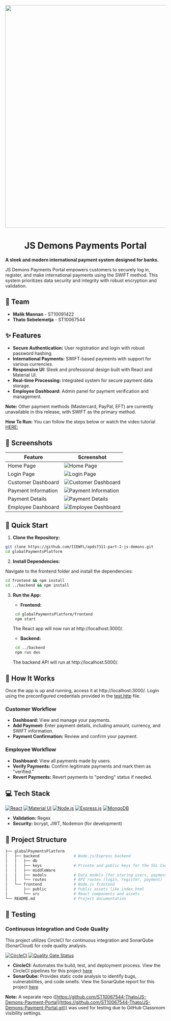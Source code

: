 <p align="center">
  <img src = "https://imgur.com/0Zrgwj0.png" width=700>
</p>
<h1 align="center"> JS Demons Payments Portal </h1>

**A sleek and modern international payment system designed for banks.**

JS Demons Payments Portal empowers customers to securely log in, register, and make international payments using the SWIFT method. This system prioritizes data security and integrity with robust encryption and validation.

## 👥 Team

* **Malik Mannan** - ST10091422
* **Thato Sebelemetja** - ST10067544

## ✨ Features

* **Secure Authentication:** User registration and login with robust password hashing.
* **International Payments:** SWIFT-based payments with support for various currencies.
* **Responsive UI:** Sleek and professional design built with React and Material UI.
* **Real-time Processing:** Integrated system for secure payment data storage.
* **Employee Dashboard:**  Admin panel for payment verification and management.

**Note:** Other payment methods (Mastercard, PayPal, EFT) are currently unavailable in this release, with SWIFT as the primary method.  

**How To Run:** You can follow the steps below or watch the video tutorial [HERE:](https://drive.google.com/drive/folders/1jDQK7Gx0coSoVBcpDMRGbLRVPnSbSX6U?usp=sharing)  

## 📸 Screenshots

| Feature | Screenshot |
|---|---|
| Home Page | ![Home Page](https://imgur.com/DP0CPgh.png) |
| Login Page | ![Login Page](https://imgur.com/gtKsIJ3.png) |
| Customer Dashboard | ![Customer Dashboard](https://imgur.com/cA3np5S.png) |
| Payment Information | ![Payment Information](https://imgur.com/8i3yfYI.png) |
| Payment Details | ![Payment Details](https://imgur.com/CSpvw0F.png) |
| Employee Dashboard | ![Employee Dashboard](https://imgur.com/rh6GvYV.png) |

## 🚀 Quick Start

1. **Clone the Repository:**

```bash
git clone https://github.com/IIEWFL/apds7311-part-2-js-demons.git
cd globalPaymentsPlatform
```

2. **Install Dependencies:**

Navigate to the frontend folder and install the dependencies:

```bash
cd frontend && npm install
cd ../backend && npm install
```

3. **Run the App:**

   * **Frontend:**  
    ```bash
     cd globalPaymentsPlatform/frontend
     npm start
     ```
     The React app will now run at http://localhost:3000/.  
   * **Backend:**  
    ```bash
     cd ../backend
     npm run dev
     ```
     The backend API will run at http://localhost:5000/.  

## 🤔 How It Works

Once the app is up and running, access it at http://localhost:3000/. Login using the preconfigured credentials provided in the [test.http](https://github.com/ST10067544-Thato/JS-Demons-Payment-Portal/blob/main/globalPaymentsPlatform/backend/test.http) file.

### Customer Workflow

* **Dashboard:** View and manage your payments.
* **Add Payment:** Enter payment details, including amount, currency, and SWIFT information.
* **Payment Confirmation:** Review and confirm your payment.

### Employee Workflow

* **Dashboard:** View all payments made by users.
* **Verify Payments:** Confirm legitimate payments and mark them as "verified."
* **Revert Payments:** Revert payments to "pending" status if needed.

## 💻 Tech Stack

[![React](https://img.shields.io/badge/React-20232A?style=for-the-badge&logo=react&logoColor=61DAFB)](https://reactjs.org/)
[![Material UI](https://img.shields.io/badge/Material%20UI-0081CB?style=for-the-badge&logo=material-ui&logoColor=white)](https://mui.com/)
[![Node.js](https://img.shields.io/badge/Node.js-339933?style=for-the-badge&logo=nodedotjs&logoColor=white)](https://nodejs.org/en)
[![Express.js](https://img.shields.io/badge/Express.js-000000?style=for-the-badge&logo=express&logoColor=white)](https://expressjs.com/)
[![MongoDB](https://img.shields.io/badge/MongoDB-4EA9B0?style=for-the-badge&logo=mongodb&logoColor=white)](https://www.mongodb.com/)

* **Validation:** Regex
* **Security:** bcrypt, JWT, Nodemon (for development)

## 📂 Project Structure
```bash
├── globalPaymentsPlatform
│   ├── backend               # Node.js/Express backend
│   │   ├── db                
│   │   ├── keys              # Private and public keys for the SSL Certificates
│   │   ├── middleWare
│   │   ├── models            # Data models (for storing users, payments)
│   │   └── routes            # API routes (login, register, payment)
│   └── frontend              # Node.js frontend
│       ├── public            # Public assets like index.html
│       └── src               # React components and assets
└── README.md                 # Project documentation
```

## 🧪 Testing

### Continuous Integration and Code Quality

This project utilizes CircleCI for continuous integration and SonarQube (SonarCloud) for code quality analysis.

[![CircleCI](https://circleci.com/gh/ST10067544-Thato/JS-Demons-Payment-Portal.svg?style=svg)](https://circleci.com/gh/ST10067544-Thato/JS-Demons-Payment-Portal)
[![Quality Gate Status](https://sonarcloud.io/api/project_badges/measure?project=ST10067544-Thato_JS-Demons-Payment-Portal&metric=alert_status)](https://sonarcloud.io/summary/new_code?id=ST10067544-Thato_JS-Demons-Payment-Portal)

* **CircleCI:** Automates the build, test, and deployment process. View the CircleCI pipelines for this project [here](https://app.circleci.com/pipelines/github/ST10067544-Thato/JS-Demons-Payment-Portal)
* **SonarQube:** Provides static code analysis to identify bugs, vulnerabilities, and code smells. View the SonarQube report for this project [here](https://sonarcloud.io/project/overview?id=ST10067544-Thato_JS-Demons-Payment-Portal)

**Note:** A separate repo ([https://github.com/ST10067544-Thato/JS-Demons-Payment-Portal](https://github.com/ST10067544-Thato/JS-Demons-Payment-Portal.git)) was used for testing due to GitHub Classroom visibility settings.

